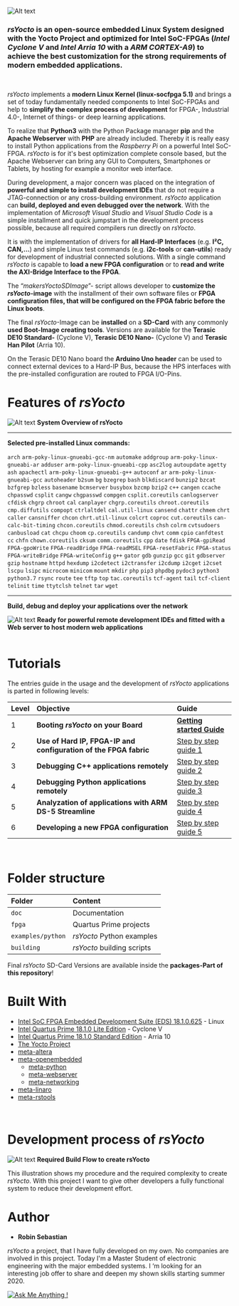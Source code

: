 
![Alt text](doc/symbols/rsYoctoLogo.jpg?raw=true "rsYocto Logo")

### *rsYocto* is an open-source embedded Linux System designed with the Yocto Project and optimized for Intel SoC-FPGAs (*Intel Cyclone V* and *Intel Arria 10* with a *ARM CORTEX-A9*) to achieve the best customization for the strong requirements of modern embedded applications.
<br>

*rsYocto* implements a **modern Linux Kernel (linux-socfpga 5.1)** and brings a set of today fundamentally needed components to Intel SoC-FPGAs and help to **simplify the complex process of development** for FPGA-, Industrial 4.0-, Internet of things- or deep learning applications.

To realize that **Python3** with the Python Package manager **pip** and the **Apache Webserver** with **PHP** are already included. Thereby it is really easy to install Python applications from the *Raspberry Pi* on a powerful Intel SoC-FPGA. *rsYocto* is for it's best optimization complete console based, but the Apache Webserver can bring any GUI to Computers, Smartphones or Tablets, by hosting for example a monitor web interface.

During development, a major concern was placed on the integration of **powerful and simple to install development IDEs** that do not require a JTAG-connection or any cross-building environment. *rsYocto* application can **build, deployed and even debugged over the network**. With the implementation of *Microsoft Visual Studio* and *Visual Studio Code* is a simple installment and quick jumpstart in the development process possible, because all required compilers run directly on *rsYocto*.

It is with the implementation of drivers for **all Hard-IP Interfaces** (e.g. **I²C, CAN,…**) and simple Linux test commands (e.g. **i2c-tools** or **can-utils**) ready for development of industrial connected solutions. With a single command *rsYocto* is capable to **load a new FPGA configuration** or to **read and write the AXI-Bridge Interface to the FPGA**.

The “*makersYoctoSDImage*”- script allows developer to **customize the *rsYocto*-image** with the installment of their own software files or **FPGA configuration files, that will be configured on the FPGA fabric before the Linux boots**.

The final *rsYocto*-Image can be **installed** on a **SD-Card** with any commonly **used Boot-Image creating tools**. Versions are available for the **Terasic DE10 Standard-** (Cyclone V), **Terasic DE10 Nano-** (Cyclone V) and **Terasic Han Pilot** (Arria 10).

On the Terasic DE10 Nano board the **Arduino Uno header** can be used to connect external devices to a Hard-IP Bus, because the HPS interfaces with the pre-installed configuration are routed to FPGA I/O-Pins. 
<br>

# Features of *rsYocto*

![Alt text](doc/symbols/rsYoctoLayers.jpg?raw=true "System Overview")
**System Overview of rsYocto**
___
**Selected pre-installed Linux commands:**

`arch` `arm-poky-linux-gnueabi-gcc-nm` `automake` `addgroup` `arm-poky-linux-gnueabi-ar` 
`adduser` `arm-poky-linux-gnueabi-cpp` `asc2log` `autoupdate` `agetty` `ash` `apachectl` 
`arm-poky-linux-gnueabi-g++` `autoconf` `ar` `arm-poky-linux-gnueabi-gcc` `autoheader`
`b2sum` `bg` `bzegrep` `bash` `blkdiscard` `bunzip2` `bzcat` `bzfgrep` `bzless` `basename` 
`bcmserver` `busybox` `bzcmp` `bzip2` `c++` `cangen` `ccache` `chpasswd` `csplit` `cangw` `chgpasswd`
`compgen` `csplit.coreutils` `canlogserver` `cfdisk` `chgrp` `chroot` `cal` `canplayer`  `chgrp.coreutils` `chroot.coreutils` `cmp.diffutils` `compopt` `ctrlaltdel` `cal.util-linux` `cansend` `chattr` `chmem` `chrt` `caller` `cansniffer` `chcon`
`chrt.util-linux` `colcrt` `coproc` `cut.coreutils` `can-calc-bit-timing` `chcon.coreutils` `chmod.coreutils` `chsh` `colrm`
`cvtsudoers` `canbusload` `cat` `chcpu` `choom` `cp.coreutils` `candump` `chvt` `comm` `cpio` `canfdtest` `cc` `chfn` 
`chown.coreutils` `cksum` `comm.coreutils` `cpp`
`date` `fdisk` `FPGA-gpiRead` `FPGA-gpoWrite` `FPGA-readBridge` `FPGA-readMSEL` `FPGA-resetFabric` `FPGA-status` `FPGA-writeBridge` `FPGA-writeConfig`
`g++` `gator` `gdb` `gunzip` `gcc` `git` `gdbserver` `gzip` `hostname` `httpd`  `hexdump` `i2cdetect` `i2ctransfer` `i2cdump` `i2cget` `i2cset` `lscpu` `lsipc`
`microcom` `minicom` `mount` `mkdir` `php` `pip3` `phpdbg` `pydoc3` `python3` `python3.7` `rsync` `route`
`tee`  `tftp` `top` `tac.coreutils` `tcf-agent` `tail` `tcf-client` `telinit` `time` `ttytclsh` `telnet` `tar` `wget`               
___

**Build, debug and deploy your applications over the network**

![Alt text](doc/symbols/rsYoctoInterfaces.jpg?raw=true "poerfull remote development IDEs")
**Ready for powerful remote development IDEs and fitted with a Web server to host modern web applications**
<br>
<br>

# Tutorials 
The entries guide in the usage and the development of *rsYocto* applications is parted in following levels:

| Level | Objective | Guide
|:--|:--|:--|
| 1 | **Booting *rsYocto* on your Board** | [**Getting started Guide**](doc/guides/1_Booting.md)
| 2 | **Use of Hard IP, FPGA-IP and configuration of the FPGA fabric** |[Step by step guide 1](doc/guides/2_FPGA_HARDIP.md)
| 3 | **Debugging C++ applications remotely** | [Step by step guide 2](doc/guides/3_CPP.md)
| 4 | **Debugging Python applications remotely** | [Step by step guide 3](doc/guides/4_Python.md)
| 5 | **Analyzation of applications with ARM DS-5 Streamline** | [Step by step guide 4](doc/guides/5_Streamline.md)
| 6 | **Developing a new FPGA configuration**| [Step by step guide 5](doc/guides/6_newFPGAconf.md)
<br>

# Folder structure 
| Folder | Content
|:--|:--|
| `doc`    | Documentation  |
| `fpga`    | Quartus Prime projects |
|  `examples/python` | *rsYocto* Python examples 
|  `building` | *rsYocto* building scripts |

Final *rsYocto* SD-Card Versions are available inside the **packages-Part of this repository**!

# Built With
* [Intel SoC FPGA Embedded Development Suite (EDS) 18.1.0.625](https://www.intel.com/content/www/us/en/software/programmable/soc-eds/overview.html) - Linux
* [Intel Quartus Prime 18.1.0 Lite Edition](https://www.intel.com/content/www/us/en/software/programmable/quartus-prime/download.html) - Cyclone V
* [Intel Quartus Prime 18.1.0 Standard Edition](https://www.intel.com/content/www/us/en/software/programmable/quartus-prime/download.html) - Arria 10
* [The Yocto Project](https://www.yoctoproject.org/) 
* [meta-altera](https://github.com/kraj/meta-altera) 
* [meta-openembedded](https://github.com/openembedded/meta-openembedded)
  * [meta-python](https://github.com/openembedded/meta-openembedded/tree/master/meta-python) 
  * [meta-webserver](https://github.com/openembedded/meta-openembedded/tree/master/meta-webserver)
  * [meta-networking](https://github.com/openembedded/meta-openembedded/tree/master/meta-networking) 
* [meta-linaro](https://git.linaro.org/openembedded/meta-linaro.git)
* [meta-rstools](https://github.com/robseb/meta-rstools)
<br>

# Development process of *rsYocto*

![Alt text](doc/symbols/rsYoctoRequieredBuildingSteps.jpg?raw=true "rsYocto requiered building steps")
**Required Build Flow to create rsYocto**

This illustration shows my procedure and the required complexity to create *rsYocto*. With this project I want to give other developers a fully functional system to reduce their development effort.
<br>

# Author
* **Robin Sebastian**

*rsYocto* a project, that I have fully developed on my own. No companies are involved in this project.
Today I'm a Master Student of electronic engineering with the major embedded systems. 
I ‘m looking for an interesting job offer to share and deepen my shown skills starting summer 2020.

[![Ask Me Anything !](https://img.shields.io/badge/Ask%20me-anything-1abc9c.svg)](mailto:mail@robseb.de)
